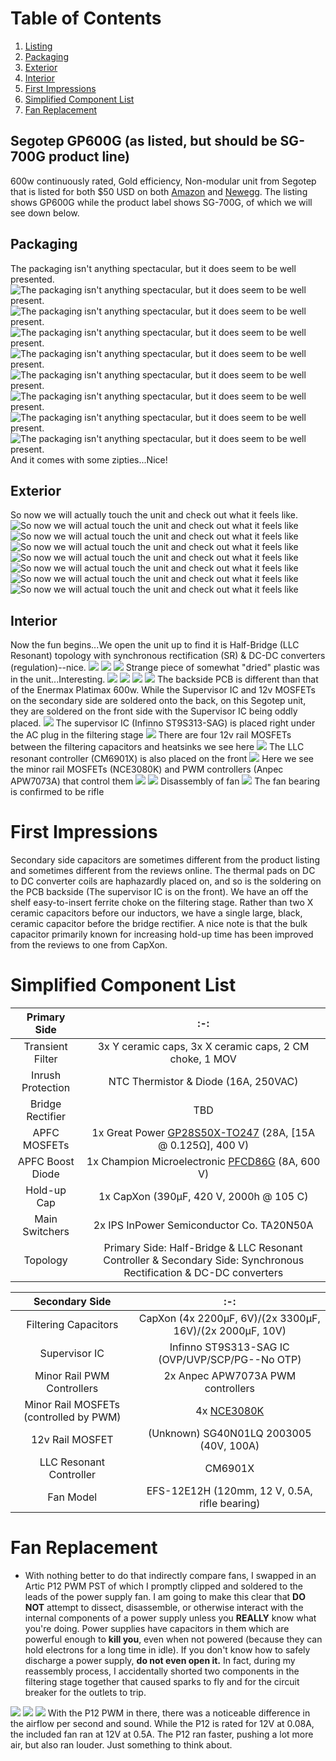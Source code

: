 # Table of Contents
1. [Listing](#listing)
2. [Packaging](#packaging)
3. [Exterior](#exterior)
4. [Interior](#interior)
5. [First Impressions](#first-impressions)
6. [Simplified Component List](#simplified-component-list)
7. [Fan Replacement](#fan-replacement)

## Segotep GP600G (as listed, but should be SG-700G product line)
600w continuously rated, Gold efficiency, Non-modular unit from Segotep that is listed for both $50 USD on both [Amazon](https://www.amazon.com/dp/B0832KN3RV/ref=twister_B08G1G6MLF?_encoding=UTF8&th=1) and [Newegg](https://www.newegg.com/segotep-gp-series-600w-non-modular/p/1HU-00Z0-00008). The listing shows GP600G while the product label shows SG-700G, of which we will see down below.

## Packaging
The packaging isn't anything spectacular, but it does seem to be well presented.   
![The packaging isn't anything spectacular, but it does seem to be well present.](https://i.imgur.com/fT7dhd6.jpg)
![The packaging isn't anything spectacular, but it does seem to be well present.](https://i.imgur.com/2qK8oeF.jpg)
![The packaging isn't anything spectacular, but it does seem to be well present.](https://i.imgur.com/6t4ELTl.jpg)
![The packaging isn't anything spectacular, but it does seem to be well present.](https://i.imgur.com/Wf0lfl5.jpg)
![The packaging isn't anything spectacular, but it does seem to be well present.](https://i.imgur.com/BmiWzhh.jpg)
![The packaging isn't anything spectacular, but it does seem to be well present.](https://i.imgur.com/3ezyU6F.jpg)
![The packaging isn't anything spectacular, but it does seem to be well present.](https://i.imgur.com/p1aJ9BA.jpg)
![The packaging isn't anything spectacular, but it does seem to be well present.](https://i.imgur.com/j4FvsMY.jpg)
And it comes with some zipties...Nice!

## Exterior
So now we will actually touch the unit and check out what it feels like.
![So now we will actual touch the unit and check out what it feels like](https://i.imgur.com/aZcxsz1.jpg)
![So now we will actual touch the unit and check out what it feels like](https://i.imgur.com/cX0FfqT.jpg)
![So now we will actual touch the unit and check out what it feels like](https://i.imgur.com/QmQVILP.jpg)
![So now we will actual touch the unit and check out what it feels like](https://i.imgur.com/FFRXQCr.jpg)
![So now we will actual touch the unit and check out what it feels like](https://i.imgur.com/ixy8JGx.jpg)
![So now we will actual touch the unit and check out what it feels like](https://i.imgur.com/V4yfSuT.jpg)
![So now we will actual touch the unit and check out what it feels like](https://i.imgur.com/ZVR9jDO.jpg)

## Interior 
Now the fun begins...We open the unit up to find it is Half-Bridge (LLC Resonant) topology with synchronous rectification (SR) & DC-DC converters (regulation)--nice.
![](https://i.imgur.com/Td9uub4.jpg)
![](https://i.imgur.com/8iMVvgp.jpg)
![](https://i.imgur.com/8CCMvuo.jpg)
Strange piece of somewhat "dried" plastic was in the unit...Interesting.
![](https://i.imgur.com/qMq45k7.jpg)
![](https://i.imgur.com/m4q578r.jpg)
![](https://i.imgur.com/4jYJg2M.jpg)
![](https://i.imgur.com/34tJzQv.jpg)
The backside PCB is different than that of the Enermax Platimax 600w. While the Supervisor IC and 12v MOSFETs on the secondary side are soldered onto the back, on this Segotep unit, they are soldered on the front side with the Supervisor IC being oddly placed.
![](https://i.imgur.com/oT0qB0m.jpg)
The supervisor IC (Infinno ST9S313-SAG) is placed right under the AC plug in the filtering stage
![](https://i.imgur.com/jcTDXrg.jpg)
There are four 12v rail MOSFETs between the filtering capacitors and heatsinks we see here
![](https://i.imgur.com/VoW90Cb.jpg)
The LLC resonant controller (CM6901X) is also placed on the front
![](https://i.imgur.com/XdB55tq.jpg)
Here we see the minor rail MOSFETs (NCE3080K) and PWM controllers (Anpec APW7073A) that control them
![](https://i.imgur.com/tODsNEF.jpg)
![](https://i.imgur.com/isia49J.jpg)
Disassembly of fan
![](https://i.imgur.com/lm8dyQM.jpg)
The fan bearing is confirmed to be rifle

# First Impressions
Secondary side capacitors are sometimes different from the product listing and sometimes different from the reviews online. The thermal pads on DC to DC converter coils are haphazardly placed on, and so is the soldering on the PCB backside (The supervisor IC is on the front). We have an off the shelf easy-to-insert ferrite choke on the filtering stage. Rather than two X ceramic capacitors before our inductors, we have a single large, black, ceramic capacitor before the bridge rectifier. A nice note is that the bulk capacitor primarily known for increasing hold-up time has been improved from the reviews to one from CapXon.

# Simplified Component List
  | Primary Side            |:-:|
  | :-:                     |:-:|
  | Transient Filter        | 3x Y ceramic caps, 3x X ceramic caps, 2 CM choke, 1 MOV |
  | Inrush Protection       | NTC Thermistor & Diode (16A, 250VAC) |
  | Bridge Rectifier        | TBD |
  | APFC MOSFETs            | 1x Great Power [GP28S50X-TO247](https://alltransistors.com/pdfdatasheet_champion/gp28s50.pdf) (28A, [15A @ 0.125Ω], 400 V) |
  | APFC Boost Diode        | 1x Champion Microelectronic [PFCD86G](https://datasheet4u.com/datasheet-pdf/ChampionMicroelectronic/CMPFCD86/pdf.php?id=938654) (8A, 600 V) |
  | Hold-up Cap             | 1x CapXon (390μF, 420 V, 2000h @ 105 C) |
  | Main Switchers          | 2x IPS InPower Semiconductor Co. TA20N50A |
  | Topology                |  Primary Side: Half-Bridge & LLC Resonant Controller & Secondary Side: Synchronous Rectification & DC-DC converters |


  | Secondary Side          | :-: |
  | :-:                     | :-: |
  | Filtering Capacitors    | CapXon (4x 2200μF, 6V)/(2x 3300μF, 16V)/(2x 2000μF, 10V)  |
  | Supervisor IC           | Infinno ST9S313-SAG IC (OVP/UVP/SCP/PG--No OTP) |
  | Minor Rail PWM Controllers         | 2x Anpec APW7073A PWM controllers |
  | Minor Rail MOSFETs (controlled by PWM) | 4x [NCE3080K](https://datasheet.lcsc.com/szlcsc/Wuxi-NCE-Power-Semiconductor-NCE3080K_C108901.pdf)
  | 12v Rail MOSFET | (Unknown) SG40N01LQ 2003005 (40V, 100A) |
  | LLC Resonant Controller | CM6901X |
  | Fan Model               | EFS-12E12H (120mm, 12 V, 0.5A,  rifle bearing) |

# Fan Replacement
* With nothing better to do that indirectly compare fans, I swapped in an Artic P12  PWM PST of which I promptly clipped and soldered to the leads of the power supply fan. I am going to make this clear that __**DO NOT**__ attempt to dissect, disassemble, or otherwise interact with the internal components of a power supply unless you **REALLY** know what you're doing. Power supplies have capacitors in them which are powerful enough to **kill you**, even when not powered (because they can hold electrons for a long time in idle). If you don't know how to safely discharge a power supply, **do not even open it.** In fact, during my reassembly process, I accidentally shorted two components in the filtering stage together that caused sparks to fly and for the circuit breaker for the outlets to trip.

![](https://i.imgur.com/oEk21yU.jpg)
![](https://i.imgur.com/uahDP5A.jpg)
![](https://i.imgur.com/blqf3zS.jpg)
With the P12 PWM in there, there was a noticeable difference in the airflow per second and sound. While the P12 is rated for 12V at 0.08A, the included fan ran at 12V at 0.5A. The P12 ran faster, pushing a lot more air, but also ran louder. Just something to think about.
